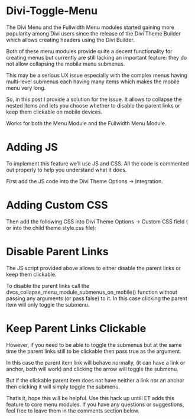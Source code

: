 # Divi-Toggle-Menu

The Divi Menu and the Fullwidth Menu modules started gaining more popularity among Divi users since the release of the Divi Theme Builder which allows creating headers using the Divi Builder.

Both of these menu modules provide quite a decent functionality for creating menus but currently are still lacking an important feature: they do not allow collapsing the mobile menu submenus.

This may be a serious UX issue especially with the complex menus having multi-level submenus each having many items which makes the mobile menu very long.

So, in this post I provide a solution for the issue. It allows to collapse the nested items and lets you choose whether to disable the parent links or keep them clickable on mobile devices.

Works for both the Menu Module and the Fullwidth Menu Module.


# Adding JS
To implement this feature we’ll use JS and CSS. All the code is commented out properly to help you understand what it does.

First add the JS code into the  Divi Theme Options -> Integration.

# Adding Custom CSS
Then add the following CSS into Divi Theme Options -> Custom CSS field ( or into the child theme style.css file):

# Disable Parent Links
The JS script provided above allows to either disable the parent links or keep them clickable.

To disable the parent links call the dvcs_collapse_menu_module_submenus_on_mobile() function without passing any arguments (or pass false) to it. In this case clicking the parent item will only toggle the submenu.

# Keep Parent Links Clickable
However, if you need to be able to toggle the submenus but at the same time the parent links still to be clickable then pass true as the argument.

In this case the parent item link will behave normally, (it can have a link or anchor, both will work) and clicking the arrow will toggle the submenu.

But if the clickable parent item does not have neither a link nor an anchor then clicking it will simply toggle the submenu.

That’s it, hope this will be helpful. Use this hack up untill ET adds this feature to core menu modules. If you have any questions or suggestions, feel free to leave them in the comments section below.
